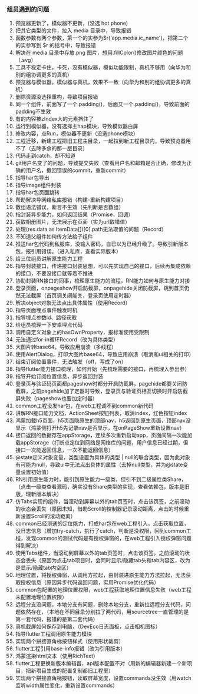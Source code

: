 ### 组员遇到的问题

1. 预览器更新了，模似器不更新，(没选 hot phone)
2. 把其它类型的文件，拉入 media 目录中，导致报错
3. 函数参数有两个参数，第一个的实参为$r('app.media.ic_name')，把第二个的实参写到 $r 的括号中，导致报错
4. 解决在 media 目录中存放.png 图片，想用.fillColor()修改图片颜色的问题（.svg）
5. 工具不稳定卡住，卡死，没有模似器，模似功能限制，真机不够用（向华为和别的组协调更多的真机）
6. 预览器与模似器，模似器与真机，效果不一致（向华为和别的组协调更多的真机）
7. 删除资源没选择重构，导致项目报错
8. 同一个组件，前面写了一个.padding()，后面又一个.padding()，导致前面的padding不生效
9. 有的内容被zIndex大的元素挡住了
10. 运行到模似器，没有选择主hap模块，导致模似器白屏
11. 修改内容，点Run，模似器不更新（没选phone模块）
12. 工程迁移，新建工程把旧工程主目录，一起拉到新工程目录内，导致预览器用不了（去除多余的那一层目录）
13. 代码走到catch，却不知道
14. git用户名变了的问题，导致提交失败（查看用户名和邮箱是否正确，修改为正确的用户名，撤回错误的commit，重新commit）
15. 指导har包导出
16. 指导image组件封装
17. 指导har包页面跳转
18. 帮助解决导网络私库报错（构建-重新构建项目）
19. 数组语法错误，断言不生效（先判断是否数组）
20. 指封装异步能力，如何返回结果（Promise，回调）
21. 获取相册图片，无法展示在页面（实为url取错值）
22. 处理(res.data as ItemData[])[0].path无法取值的问题（Record）
23. 不知道父组件如何传方法给子组件
24. 推送har包代码到私服库，没输入密码，自已以为已经升级了。导致引新版本包，报引用错误。（进入私库，查看实际版本）
25. 给三位组员讲解原生能力工程
26. 指导封装接口，传递接口封装思想，可以先实现自己的接口，后续再集成依赖的接口，不要没接口就等着不推进
27. 协助封装RN接口的同事，梳理原生能力的流程，RN能力如何与原生能力对接
28. 登录页面，onpageshow开启防截屏，onpagehide关闭防截屏，跳到首页仍然无法截屏（首页调关闭能关，登录页使用定时器）
29. 解决object对象无法点出具体属性（使用Record）
30. 指导页面埋点事件触发时机
31. 指导埋点参数id、路径获取
32. 给组员梳理一下安卓埋点代码
33. 调用自定义对象上的hasOwnProperty，报标准使用受限制
34. 无法通过for-in循环Record（改为具体类型）
35. 大图片转base64，导致应用崩溃（多线程）
36. 使用AlertDialog，打印大图片base64，导致应用崩溃（取消和ui相关的打印）
37. 结束订阅位置事件，无法触发（off，写成了on）
38. 指导flutter能力接口梳理，如何开始（先梳理需要的接口，再梳理入参出参）
39. 指导开始订阅位置信息，异步返回封装
40. 登录页与验证码页面都pageshow时都分开启防截屏，pagehide都要关闭防截屏，之前pagehide加了定器时导致，登录页与验证页相互切换时开启防截屏失败（pageshow也要加定时器）
41. common工程没发har包，在web工程调不到common新代码
42. 讲解RN接口能力文档，ActionSheet按钮列表，取消index，红色按钮index
43. 鸿蒙加载h5页面，h5页面隐原生的顶部nav，h5返回到原生页面，顶部nav没显示（鸿蒙侧打开h5先记录nav是否显示，在onPageShow重新设置nav）
44. 接口返回的数据存在appStorage，连续多次重新启动app，页面间隔一次能加载appStorage（打断点定位到网络是网络库的问题，用户信息已经过期，但接口一次能返回信息，一次不能返回信息）
45. @state定义对象变量，类型设置为具体的类型 | null的联合类型，因为此对象有可能为null，导致ui中无法点出具体的属性（去掉null类型，并为@state变量设置初始值）
46. RN引用原生能力时，能引到原生能力一级类，但引不到二级属性类Share，（点击一级类查看源码，确实没有Share类型的实现，查看依赖包，版本是旧版，理新版本解决）
47. 仿Tabs实现的组件，当滚动到屏幕以外的tab页签时，点击该页签，之前滚动的状态会丢失（原因未知，借助Scroll的控制器记录滚动距离，点击的时候重新设置Scroll的滚动距离）
48. common已经测通的定位能力，打成har包在web工程引入，点击获取位置，没日志信息（增加try-catch，执行了catch，判断是没权限，回到common工程，发现common的测试代码是有授权弹窗的，在web工程引入授权弹窗问题得到解决）
49. 使用Tabs组件，当滚动到屏幕以外的tab页签时，点击该页签，之前滚动的状态会丢失（原因为点击tab项目时，会同时显示/隐藏tab头和tab内容区，改为是显示/隐藏tab内空区）
50. 地理位置，将授权弹窗，从调用方拉起，由封装进原生能力方法拉起，无法获取授权信息（原因异步代码返回问题，实用Promise优化代码）
51. common包配置的地理位置权限，web工程获取地理位置信息失败（web工程未配置地理位置权限）
52. 远程分支没问题，本地分支有问题，删除本地分支，重新拉远程分支代码，问题依然存在，（本地在不同目录分别拉了两代码，用sourcetree一直管理的是第一套代码，报错的是第二套代码）
53. 真机截屏如何保存到电脑，（DevEco日志面板，点击相机图标）
54. 指导flutter工程调用原生能力模块
55. 实现两个拼接直角梯按钮样式（使用形状裁剪）
56. flutter工程引用base-info报错（改为引用版本）
57. 鸿蒙渲染html文本（使用RichText）
58. flutter工程更换新版本编辑器，api版本配置不对（用新的编辑器新建一个新项目，把新项目生成的配置复制都旧工程里）
59. 实现两个拼接直角梯按钮，读取屏幕宽度，设置commands没生效（用watch监听width属性变化，重新设置commands）